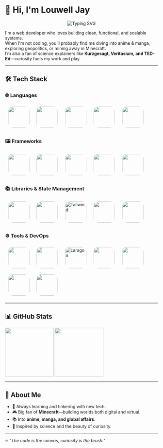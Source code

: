 # 👋 Hi, I'm Louwell Jay

<p align="center">
  <img src="https://readme-typing-svg.demolab.com?font=Fira+Code&weight=500&size=22&pause=1000&color=00FF00&background=000000&center=true&vCenter=true&width=600&lines=I'm+a+Web+Developer;Anime+%26+Manga+Enthusiast;Minecraft+Fan;Science+%26+Geopolitics+Explorer" alt="Typing SVG" />
</p>

I'm a web developer who loves building clean, functional, and scalable systems.  
When I'm not coding, you’ll probably find me diving into anime & manga, exploring geopolitics, or mining away in Minecraft.  
I’m also a fan of science explainers like **Kurzgesagt, Veritasium, and TED-Ed**—curiosity fuels my work and play.

---

## 🛠️ Tech Stack

### 🌐 Languages
<p>
  <img src="https://cdn.jsdelivr.net/gh/devicons/devicon/icons/java/java-original.svg" width="70" height="70" style="border-radius:15px; margin:10px;" />
  <img src="https://cdn.jsdelivr.net/gh/devicons/devicon/icons/php/php-original.svg" width="70" height="70" style="border-radius:15px; margin:10px;" />
  <img src="https://cdn.jsdelivr.net/gh/devicons/devicon/icons/javascript/javascript-original.svg" width="70" height="70" style="border-radius:15px; margin:10px;" />
  <img src="https://cdn.jsdelivr.net/gh/devicons/devicon/icons/typescript/typescript-original.svg" width="70" height="70" style="border-radius:15px; margin:10px;" />
  <img src="https://cdn.jsdelivr.net/gh/devicons/devicon/icons/dart/dart-original.svg" width="70" height="70" style="border-radius:15px; margin:10px;" />
</p>

### 🖼️ Frameworks
<p>
  <img src="https://cdn.jsdelivr.net/gh/simple-icons/simple-icons/icons/laravel.svg" width="70" height="70" style="border-radius:15px; margin:10px;" />
  <img src="https://cdn.jsdelivr.net/gh/devicons/devicon/icons/vuejs/vuejs-original.svg" width="70" height="70" style="border-radius:15px; margin:10px;" />
  <img src="https://cdn.jsdelivr.net/gh/devicons/devicon/icons/flutter/flutter-original.svg" width="70" height="70" style="border-radius:15px; margin:10px;" />
  <img src="https://cdn.jsdelivr.net/gh/devicons/devicon/icons/react/react-original.svg" width="70" height="70" style="border-radius:15px; margin:10px;" />
  <img src="https://cdn.jsdelivr.net/gh/devicons/devicon/icons/quasar/quasar-original.svg" width="70" height="70" style="border-radius:15px; margin:10px;" />
</p>

### 📚 Libraries & State Management
<p>
  <img src="https://cdn.jsdelivr.net/gh/devicons/devicon/icons/redux/redux-original.svg" width="70" height="70" style="border-radius:15px; margin:10px;" />
  <img src="https://pinia.vuejs.org/logo.svg" width="70" height="70" style="border-radius:15px; margin:10px;" />
  <img src="https://raw.githubusercontent.com/tailwindlabs/tailwindcss/refs/heads/master/.github/logo-dark.svg" width="70" height="70" style="border-radius:15px; margin:10px;" alt="Tailwind" />
  <img src="https://cdn.jsdelivr.net/gh/devicons/devicon/icons/bootstrap/bootstrap-original.svg" width="70" height="70" style="border-radius:15px; margin:10px;" />
  <img src="https://cdn.jsdelivr.net/gh/devicons/devicon/icons/nodejs/nodejs-original.svg" width="70" height="70" style="border-radius:15px; margin:10px;" />
</p>

### ⚙️ Tools & DevOps
<p>
  <img src="https://cdn.jsdelivr.net/gh/devicons/devicon/icons/mysql/mysql-original.svg" width="70" height="70" style="border-radius:15px; margin:10px;" />
  <img src="https://cdn.jsdelivr.net/gh/devicons/devicon/icons/docker/docker-original.svg" width="70" height="70" style="border-radius:15px; margin:10px;" />
  <img src="https://raw.githubusercontent.com/leokhoa/laragon/master/images/laragon.png" width="70" height="70" style="border-radius:15px; margin:10px;" alt="Laragon" />
  <img src="https://cdn.jsdelivr.net/gh/devicons/devicon/icons/vscode/vscode-original.svg" width="70" height="70" style="border-radius:15px; margin:10px;" />
  <img src="https://cdn.jsdelivr.net/gh/devicons/devicon/icons/git/git-original.svg" width="70" height="70" style="border-radius:15px; margin:10px;" />
  <img src="https://cdn.jsdelivr.net/gh/devicons/devicon/icons/github/github-original.svg" width="70" height="70" style="border-radius:15px; margin:10px;" />
  <img src="https://cdn.jsdelivr.net/gh/devicons/devicon/icons/figma/figma-original.svg" width="70" height="70" style="border-radius:15px; margin:10px;" />
</p>

---

## 📊 GitHub Stats

<p>
  <img height="160" src="https://github-readme-stats.vercel.app/api?username=siriusly-louwell&show_icons=true&theme=tokyonight" />
  <img height="160" src="https://github-readme-stats.vercel.app/api/top-langs/?username=siriusly-louwell&layout=compact&theme=tokyonight" />
</p>

---

## 🌱 About Me
- 🚀 Always learning and tinkering with new tech.  
- 🎮 Big fan of **Minecraft**—building worlds both digital and virtual.  
- 📚 Into **anime, manga, and global affairs**.  
- 🔭 Inspired by science and the beauty of curiosity.  

---

⭐️ _"The code is the canvas, curiosity is the brush."_
